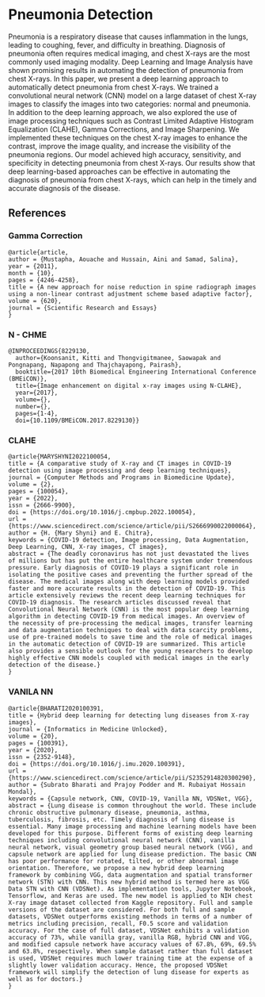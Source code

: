 # Pneumonia Detection

Pneumonia is a respiratory disease that causes inflammation in the lungs, leading to coughing, fever, and difficulty in breathing. Diagnosis of pneumonia often requires medical imaging, and chest X-rays are the most commonly used imaging modality. Deep Learning and Image Analysis have shown promising results in automating the detection of pneumonia from chest X-rays. In this paper, we present a deep learning approach to automatically detect pneumonia from chest X-rays. We trained a convolutional neural network (CNN) model on a large dataset of chest X-ray images to classify the images into two categories: normal and pneumonia. In addition to the deep learning approach, we also explored the use of image processing techniques such as Contrast Limited Adaptive Histogram Equalization (CLAHE), Gamma Corrections, and Image Sharpening. We implemented these techniques on the chest X-ray images to enhance the contrast, improve the image quality, and increase the visibility of the pneumonia regions. Our model achieved high accuracy, sensitivity, and specificity in detecting pneumonia from chest X-rays. Our results show that deep learning-based approaches can be effective in automating the diagnosis of pneumonia from chest X-rays, which can help in the timely and accurate diagnosis of the disease. 

## References 

### Gamma Correction
```
@article{article,
author = {Mustapha, Aouache and Hussain, Aini and Samad, Salina},
year = {2011},
month = {10},
pages = {4246-4258},
title = {A new approach for noise reduction in spine radiograph images using a non-linear contrast adjustment scheme based adaptive factor},
volume = {620},
journal = {Scientific Research and Essays}
}
```

### N - CHME
```
@INPROCEEDINGS{8229130,
  author={Koonsanit, Kitti and Thongvigitmanee, Saowapak and Pongnapang, Napapong and Thajchayapong, Pairash},
  booktitle={2017 10th Biomedical Engineering International Conference (BMEiCON)}, 
  title={Image enhancement on digital x-ray images using N-CLAHE}, 
  year={2017},
  volume={},
  number={},
  pages={1-4},
  doi={10.1109/BMEiCON.2017.8229130}}
```

### CLAHE
```
@article{MARYSHYNI2022100054,
title = {A comparative study of X-ray and CT images in COVID-19 detection using image processing and deep learning techniques},
journal = {Computer Methods and Programs in Biomedicine Update},
volume = {2},
pages = {100054},
year = {2022},
issn = {2666-9900},
doi = {https://doi.org/10.1016/j.cmpbup.2022.100054},
url = {https://www.sciencedirect.com/science/article/pii/S2666990022000064},
author = {H. {Mary Shyni} and E. Chitra},
keywords = {COVID-19 detection, Image processing, Data Augmentation, Deep Learning, CNN, X-ray images, CT images},
abstract = {The deadly coronavirus has not just devastated the lives of millions but has put the entire healthcare system under tremendous pressure. Early diagnosis of COVID-19 plays a significant role in isolating the positive cases and preventing the further spread of the disease. The medical images along with deep learning models provided faster and more accurate results in the detection of COVID-19. This article extensively reviews the recent deep learning techniques for COVID-19 diagnosis. The research articles discussed reveal that Convolutional Neural Network (CNN) is the most popular deep learning algorithm in detecting COVID-19 from medical images. An overview of the necessity of pre-processing the medical images, transfer learning and data augmentation techniques to deal with data scarcity problems, use of pre-trained models to save time and the role of medical images in the automatic detection of COVID-19 are summarized. This article also provides a sensible outlook for the young researchers to develop highly effective CNN models coupled with medical images in the early detection of the disease.}
}
```

### VANILA NN
```
@article{BHARATI2020100391,
title = {Hybrid deep learning for detecting lung diseases from X-ray images},
journal = {Informatics in Medicine Unlocked},
volume = {20},
pages = {100391},
year = {2020},
issn = {2352-9148},
doi = {https://doi.org/10.1016/j.imu.2020.100391},
url = {https://www.sciencedirect.com/science/article/pii/S2352914820300290},
author = {Subrato Bharati and Prajoy Podder and M. Rubaiyat Hossain Mondal},
keywords = {Capsule network, CNN, COVID-19, Vanilla NN, VDSNet, VGG},
abstract = {Lung disease is common throughout the world. These include chronic obstructive pulmonary disease, pneumonia, asthma, tuberculosis, fibrosis, etc. Timely diagnosis of lung disease is essential. Many image processing and machine learning models have been developed for this purpose. Different forms of existing deep learning techniques including convolutional neural network (CNN), vanilla neural network, visual geometry group based neural network (VGG), and capsule network are applied for lung disease prediction. The basic CNN has poor performance for rotated, tilted, or other abnormal image orientation. Therefore, we propose a new hybrid deep learning framework by combining VGG, data augmentation and spatial transformer network (STN) with CNN. This new hybrid method is termed here as VGG Data STN with CNN (VDSNet). As implementation tools, Jupyter Notebook, Tensorflow, and Keras are used. The new model is applied to NIH chest X-ray image dataset collected from Kaggle repository. Full and sample versions of the dataset are considered. For both full and sample datasets, VDSNet outperforms existing methods in terms of a number of metrics including precision, recall, F0.5 score and validation accuracy. For the case of full dataset, VDSNet exhibits a validation accuracy of 73%, while vanilla gray, vanilla RGB, hybrid CNN and VGG, and modified capsule network have accuracy values of 67.8%, 69%, 69.5% and 63.8%, respectively. When sample dataset rather than full dataset is used, VDSNet requires much lower training time at the expense of a slightly lower validation accuracy. Hence, the proposed VDSNet framework will simplify the detection of lung disease for experts as well as for doctors.}
}
```
